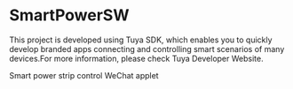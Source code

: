 # SmartPowerSW
This project is developed using Tuya SDK, which enables you to quickly develop branded apps connecting and controlling smart scenarios of many devices.For more information, please check Tuya Developer Website.

Smart power strip control WeChat applet